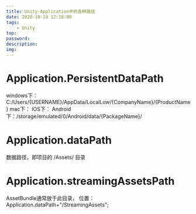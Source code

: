```yaml
---
title: Unity-Application中的各种路径
date: 2020-10-19 12:18:00
tags:
    - Unity
top:
password:
description:
img:
---
```


# Application.PersistentDataPath
windows下：C:/Users/{USERNAME}/AppData/LocalLow/{CompanyName}/{ProductName}
mac下：
IOS下：
Android下：/storage/emulated/0/Android/data/{PackageName}/

# Application.dataPath
数据路径，即项目的 /Assets/ 目录

# Application.streamingAssetsPath
AssetBundle通常放于此目录，
位置：Application.dataPath+"/StreamingAssets";
